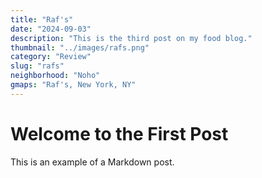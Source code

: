 ```yaml
---
title: "Raf's"
date: "2024-09-03"
description: "This is the third post on my food blog."
thumbnail: "../images/rafs.png"
category: "Review"
slug: "rafs"
neighborhood: "Noho"
gmaps: "Raf's, New York, NY"
---
```


# Welcome to the First Post

This is an example of a Markdown post.
